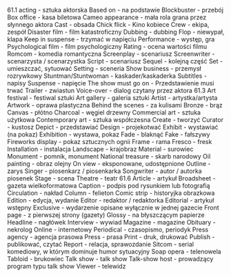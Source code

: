 61.1
acting - sztuka aktorska 
Based on - na podstawie 
Blockbuster - przebój
Box office - kasa biletowa
Cameo appearance - mała rola grana przez słynnego aktora
Cast - obsada
Chick flick - Kino kobiece 
Crew - ekipa, zespół
Disaster film - film katastroficzny
Dubbing - dubbing
Flop - niewypał, klapa
Keep in suspense - trzymać w napięciu
Performance - występ, gra 
Psychological film - film psychologiczny
Rating - ocena wartości filmu
Romcom - komedia romantyczna 
Screenplay - scenariusz
Screenwriter - scenarzysta / scenarzystka
Script - scenariusz
Sequel - kolejną część
Set - umieszczać, sytuować
Setting - sceneria
Show business - przemysł rozrywkowy
Stuntman/Stuntwoman - kaskader/kaskaderka
Subtitles - napisy
Suspense - napięcie
The show must go on - Przedstawienie musi trwać
Trailer - zwiastun 
Voice-over - dialog czytany przez aktora
61.3
Art festival - festiwal sztuki
Art gallery - galeria sztuki
Artist - artystka/artysta
Artwork - oprawa plastyczna
Behind the scenes - za kulisami 
Bronze - brąz 
Canvas - płótno
Charcoal - węgiel drzewny
Commercial art - sztuka użytkowa
Contemporary art - sztuka współczesna
Create - tworzyć
Curator - kustosz 
Depict - przedstawiać 
Design - projekotwać
Exhibit - wystawiać (na pokaz) 
Exhibition - wystawa, pokaz
Fade - blaknąć
Fake - fałszywy 
Fireworks display - pokaz sztucznych ognii
Frame - rama
Fresco - fresk
Installation - instalacja
Landscape - krajobraz
Material - surowiec
Monument - pomnik, monument
National treasure - skarb narodowy
Oil painting - obraz olejny
On view - eksponowane, udostępnione
Outline - zarys
Singer - piosenkarz / piosenkarka
Songwriter - autor / autorka piosenek
Stage - scena
Theatre - teatr
61.6
Article - artykuł
Broadsheet - gazeta wielkoformatowa
Caption - podpis pod rysunkiem lub fotografią
Circulation - nakład
Column - felieton
Comic strip - historyjka obrazkowa
Edition - edycja, wydanie
Editor - redaktor / redaktorka
Editorial - artykuł wstępny
Exclusive - wydarzenie opisane wyłącznie w jednej gazecie
Front page - z pierwszej strony (gazety)
Glossy - na błyszczącym papierze
Headline - nagłówek
Interview - wywiad
Magazine - magazine
Obituary - nekrolog
Online - internetowy
Periodical - czasopismo, periodyk
Press agency - agencja prasowa
Press - prasa
Print - druk, drukować
Publish - publikować, czytać
Report - relacja, sprawozdanie
Sitcom - serial komediowy, w którym dominuje humor sytuacyjny
Soap opera - telenowela
Tabloid - brukowiec
Talk show - talk show 
Talk-show host - prowadzący program typu talk show
Viewer - telewidz
